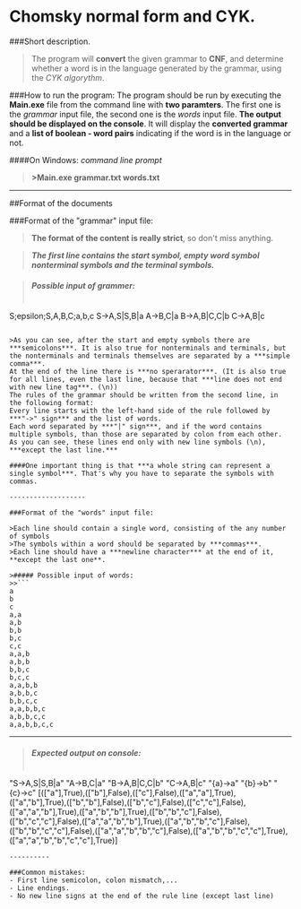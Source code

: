Chomsky normal form and CYK.
===================

###Short description.
> The program will **convert** the given grammar to **CNF**, and determine whether a word is in the language generated by the grammar, using the *CYK algorythm*. 

###How to run the program:
The program should be run by executing the **Main.exe** file from the command line with **two paramters**. The first one is the *grammar* input file, the second one is the *words* input file.
**The output should be displayed on the console**. It will display the **converted grammar** and a **list of boolean - word pairs** indicating if the word is in the language or not. 

####On Windows:  *command line prompt*
>**\>Main.exe grammar.txt words.txt**

----------

##Format of the documents

###Format of the "grammar" input file:

>**The format of the content is really strict**, so don't miss anything.

>***The first line contains the start symbol, empty word symbol nonterminal symbols and the terminal symbols.***

>##### Possible input of grammer:
>>```
S;epsilon;S,A,B,C;a,b,c
S->A,S|S,B|a
A->B,C|a
B->A,B|C,C|b
C->A,B|c
```

>As you can see, after the start and empty symbols there are ***semicolons***. It is also true for nonterminals and terminals, but the nonterminals and terminals themselves are separated by a ***simple comma***.
At the end of the line there is ***no sperarator***. (It is also true for all lines, even the last line, because that ***line does not end with new line tag***. (\n))
The rules of the grammar should be written from the second line, in the following format:
Every line starts with the left-hand side of the rule followed by ***"->" sign*** and the list of words.
Each word separated by ***"|" sign***, and if the word contains multiple symbols, than those are separated by colon from each other.
As you can see, these lines end only with new line symbols (\n), ***except the last line.***

####One important thing is that ***a whole string can represent a single symbol***. That's why you have to separate the symbols with commas. 

-------------------

###Format of the "words" input file:

>Each line should contain a single word, consisting of the any number of symbols
>The symbols within a word should be separated by ***commas***.
>Each line should have a ***newline character*** at the end of it, **except the last one**.

>##### Possible input of words:
>>```
a
b
c
a,a
a,b
b,b
b,c
c,c
a,a,b
a,b,b
b,b,c
b,c,c
a,a,b,b
a,b,b,c
b,b,c,c
a,a,b,b,c
a,b,b,c,c
a,a,b,b,c,c
```
----------

>##### Expected output on console:
>>```"S;epsilon;S,A,B,C,{a},{b},{c};a,b,c"
"S->A,S|S,B|a"
"A->B,C|a"
"B->A,B|C,C|b"
"C->A,B|c"
"{a}->a"
"{b}->b"
"{c}->c"
[(["a"],True),(["b"],False),(["c"],False),(["a","a"],True),(["a","b"],True),(["b","b"],False),(["b","c"],False),(["c","c"],False),(["a","a","b"],True),(["a","b","b"],True),(["b","b","c"],False),(["b","c","c"],False),(["a","a","b","b"],True),(["a","b","b","c"],False),(["b","b","c","c"],False),(["a","a","b","b","c"],False),(["a","b","b","c","c"],True),(["a","a","b","b","c","c"],True)]
```
----------

###Common mistakes:
- First line semicolon, colon mismatch,...
- Line endings.
- No new line signs at the end of the rule line (except last line)
